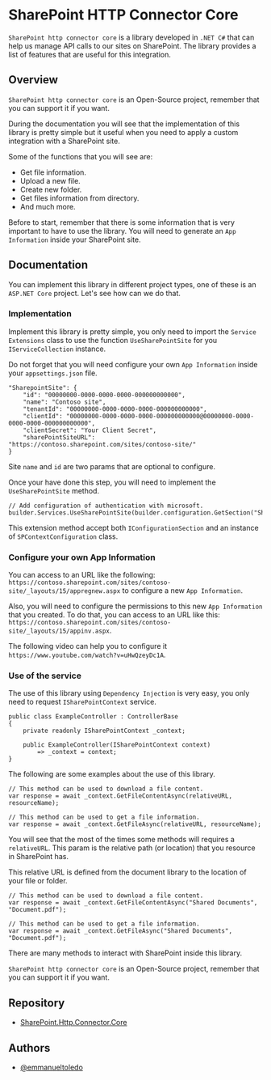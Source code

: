 
# SharePoint HTTP Connector Core

```SharePoint http connector core``` is a library developed in ```.NET C#``` that can help us manage API calls to our sites on SharePoint. The library provides a list of features that are useful for this integration.

## Overview

```SharePoint http connector core``` is an Open-Source project, remember that you can support it if you want.

During the documentation you will see that the implementation of this library is pretty simple but it useful when you need to apply a custom integration with a SharePoint site.

Some of the functions that you will see are:
- Get file information.
- Upload a new file.
- Create new folder.
- Get files information from directory.
- And much more.

Before to start, remember that there is some information that is very important to have to use the library. You will need to generate an ```App Information``` inside your SharePoint site.

## Documentation

You can implement this library in different project types, one of these is an ```ASP.NET Core``` project. Let's see how can we do that.

### Implementation

Implement this library is pretty simple, you only need to import the ```Service Extensions``` class to use the function ```UseSharePointSite``` for you ```IServiceCollection``` instance.

Do not forget that you will need configure your own ```App Information``` inside your ```appsettings.json``` file.

```
"SharepointSite": {
    "id": "00000000-0000-0000-0000-000000000000",
    "name": "Contoso site",
    "tenantId": "00000000-0000-0000-0000-000000000000",
    "clientId": "00000000-0000-0000-0000-000000000000@00000000-0000-0000-0000-000000000000",
    "clientSecret": "Your Client Secret",
    "sharePointSiteURL": "https://contoso.sharepoint.com/sites/contoso-site/"
}
```
Site ```name``` and ```id``` are two params that are optional to configure.

Once your have done this step, you will need to implement the ```UseSharePointSite``` method.

```
// Add configuration of authentication with microsoft.
builder.Services.UseSharePointSite(builder.configuration.GetSection("SharepointSite"));
```

This extension method accept both ```IConfigurationSection``` and an instance of ```SPContextConfiguration``` class.

### Configure your own App Information

You can access to an URL like the following:
```https://contoso.sharepoint.com/sites/contoso-site/_layouts/15/appregnew.aspx``` to configure a new ```App Information```. 

Also, you will need to configure the permissions to this new ```App Information``` that you created. To do that, you can access to an URL like this: ```https://contoso.sharepoint.com/sites/contoso-site/_layouts/15/appinv.aspx```.

The following video can help you to configure it ```https://www.youtube.com/watch?v=uHwQzeyDc1A```.

### Use of the service

The use of this library using ```Dependency Injection``` is very easy, you only need to request ```ISharePointContext``` service.

```
public class ExampleController : ControllerBase
{
    private readonly ISharePointContext _context;

    public ExampleController(ISharePointContext context) 
        => _context = context;
}
```

The following are some examples about the use of this library.

```
// This method can be used to download a file content.
var response = await _context.GetFileContentAsync(relativeURL, resourceName);

// This method can be used to get a file information.
var response = await _context.GetFileAsync(relativeURL, resourceName);
```

You will see that the most of the times some methods will requires a ```relativeURL```. This param is the relative path (or location) that you resource in SharePoint has.

This relative URL is defined from the document library to the location of your file or folder.

```
// This method can be used to download a file content.
var response = await _context.GetFileContentAsync("Shared Documents", "Document.pdf");

// This method can be used to get a file information.
var response = await _context.GetFileAsync("Shared Documents", "Document.pdf");
```

There are many methods to interact with SharePoint inside this library.

```SharePoint http connector core``` is an Open-Source project, remember that you can support it if you want.

## Repository

- [SharePoint.Http.Connector.Core](https://github.com/emmanuel-toledo/sharepoint-connector-core)

## Authors

- [@emmanueltoledo](https://github.com/emmanuel-toledo)

